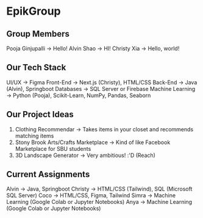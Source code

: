 # EpikGroup

## Group Members
Pooja Ginjupalli -> Hello!
Alvin Shao -> HI!
Christy Xia -> Hello, world!

## Our Tech Stack
UI/UX -> Figma
Front-End -> Next.js (Christy), HTML/CSS 
Back-End -> Java (Alvin), Springboot
Databases -> SQL Server or Firebase
Machine Learning -> Python (Pooja), Scikit-Learn, NumPy, Pandas, Seaborn

## Our Project Ideas
1. Clothing Recommendar -> Takes items in your closet and recommends matching items
2. Stony Brook Arts/Crafts Marketplace -> Kind of like Facebook Marketplace for SBU students
3. 3D Landscape Generator -> Very ambitious! :'D (Reach)

## Current Assignments
Alvin -> Java, Springboot
Christy -> HTML/CSS (Tailwind), SQL (Microsoft SQL Server)
Coco -> HTML/CSS, Figma, Tailwind
Simra -> Machine Learning (Google Colab or Jupyter Notebooks)
Anya -> Machine Learning (Google Colab or Jupyter Notebooks)